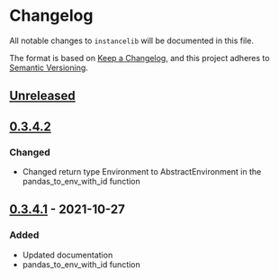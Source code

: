 # Changelog
All notable changes to `instancelib` will be documented in this file.

The format is based on [Keep a Changelog](https://keepachangelog.com/en/1.0.0/),
and this project adheres to [Semantic Versioning](https://semver.org/spec/v2.0.0.html).

## [Unreleased]
## [0.3.4.2]
### Changed
- Changed return type Environment to AbstractEnvironment in the pandas_to_env_with_id function
## [0.3.4.1] - 2021-10-27

### Added
- Updated documentation
- pandas_to_env_with_id function

[Unreleased]: https://github.com/mpbron/instancelib
[0.3.4.2]: https://pypi.org/project/instancelib/0.3.4.2
[0.3.4.1]: https://pypi.org/project/instancelib/0.3.4.1
